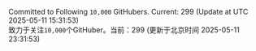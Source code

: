 Committed to Following `10,000` GitHubers. Current: <!-- FOLLOWING_COUNT -->299<!-- FOLLOWING_COUNT --> (Update at UTC <!-- LAST_UPDATED -->2025-05-11 15:31:53<!-- LAST_UPDATED -->)<br>
致力于关注`10,000`个GitHuber。当前：<!-- FOLLOWING_COUNT -->299<!-- FOLLOWING_COUNT --> (更新于北京时间 <!-- LAST_UPDATED_CST -->2025-05-11 23:31:53<!-- LAST_UPDATED_CST -->)
